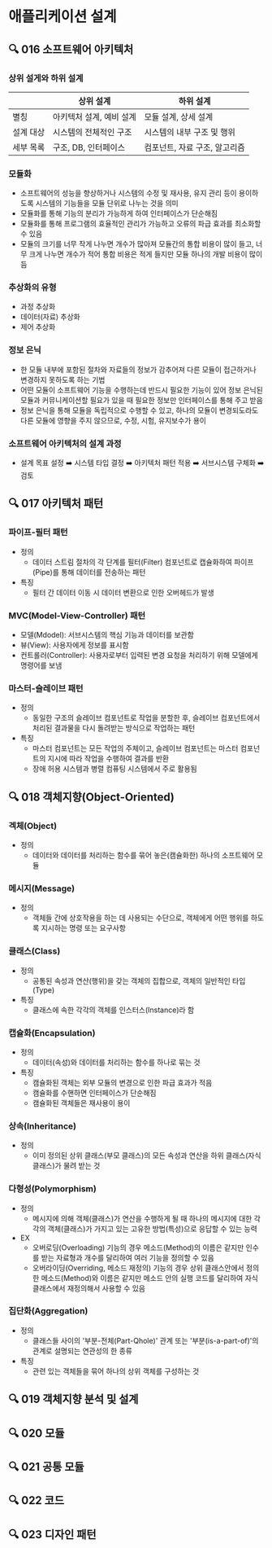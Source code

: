 # 애플리케이션 설계
## :mag: 016 소프트웨어 아키텍처
### 상위 설게와 하위 설계
|   |상위 설계|하위 설계|
|---|--------|-------|
|별칭|아키텍처 설계, 예비 설계|모듈 설계, 상세 설계|
|설계 대상|시스템의 전체적인 구조|시스템의 내부 구조 및 행위|
|세부 목록|구조, DB, 인터페이스|컴포넌트, 자료 구조, 알고리즘|


### 모듈화
- 소프트웨어의 성능을 향상하거나 시스템의 수정 및 재사용, 유지 관리 등이 용이하도록 시스템의 기능들을 모듈 단위로 나누는 것을 의미
- 모듈화를 통해 기능의 분리가 가능하게 하여 인터페이스가 단순해짐
- 모듈화를 통해 프로그램의 효율적인 관리가 가능하고 오류의 파급 효과를 최소화할 수 있음
- 모듈의 크기를 너무 작게 나누면 개수가 많아져 모듈간의 통합 비용이 많이 들고, 너무 크게 나누면 개수가 적어 통합 비용은 적게 들지만 모듈 하나의 개발 비용이 많이 듬

### 추상화의 유형
- 과정 추상화
- 데이터(자료) 추상화
- 제어 추상화

### 정보 은닉
- 한 모듈 내부에 포함된 절차와 자료들의 정보가 감추어져 다른 모듈이 접근하거나 변경하지 못하도록 하는 기법
- 어떤 모듈이 소프트웨어 기능을 수행하는데 반드시 필요한 기능이 있어 정보 은닉된 모듈과 커뮤니케이션할 필요가 있을 때 필요한 정보만 인터페이스를 통해 주고 받음
- 정보 은닉을 통해 모듈을 독립적으로 수행할 수 있고, 하나의 모듈이 변경되도라도 다른 모듈에 영향을 주지 않으므로, 수정, 시험, 유지보수가 용이

### 소프트웨어 아키텍처의 설계 과정
- 설계 목표 설정 :arrow_right: 시스템 타입 결정 :arrow_right: 아키텍처 패턴 적용 :arrow_right: 서브시스템 구체화 :arrow_right: 검토





## :mag: 017 아키텍처 패턴
### 파이프-필터 패턴
- 정의
  - 데이터 스트림 절차의 각 단계를 필터(Filter)  컴포넌트로 캡슐화하여 파이프(Pipe)를 통해 데이터를 전송하는 패턴
- 특징
  - 필터 간 데이터 이동 시 데이터 변환으로 인한 오버헤드가 발생

### MVC(Model-View-Controller) 패턴
- 모델(Mdodel): 서브시스템의 핵심 기능과 데이터를 보관함
- 뷰(View): 사용자에게 정보를 표시함
- 컨트롤러(Controller): 사용자로부터 입력된 변경 요청을 처리하기 위해 모델에게 명령어를 보냄

### 마스터-슬레이브 패턴
- 정의
  - 동일한 구조의 슬레이브 컴포넌트로 작업을 분할한 후, 슬레이브 컴포넌트에서 처리된 결과물을 다시 돌려받는 방식으로 작업하는 패턴
- 특징
  - 마스터 컴포넌트는 모든 작업의 주체이고, 슬레이브 컴포넌트는 마스터 컴포넌트의 지시에 따라 작업을 수행하여 결과를 반환
  - 장애 허용 시스템과 병렬 컴퓨팅 시스템에서 주로 활용됨





## :mag: 018 객체지향(Object-Oriented)
### 겍체(Object)
- 정의
  - 데이터와 데이터를 처리하는 함수를 묶어 놓은(캠슐화한) 하나의 소프트웨어 모듈

### 메시지(Message)
- 정의 
  - 객체들 간에 상호작용을 하는 데 사용되는 수단으로, 객체에게 어떤 행위를 하도록 지시하는 명령 또는 요구사항

### 클래스(Class)
- 정의
  - 공통된 속성과 연산(행위)을 갖는 객체의 집합으로, 객체의 일반적인 타입(Type)
- 특징
  - 클래스에 속한 각각의 객체를 인스터스(Instance)라 함

### 캡슐화(Encapsulation)
- 정의
    - 데이터(속성)와 데이터를 처리하는 함수를 하나로 묶는 것
- 특징
  - 캠슐화된 객체는 외부 모듈의 변경으로 인한 파급 효과가 적음
  - 캠슐화를 수핸하면 인터페이스가 단순해짐
  - 캠슐화된 객체들은 재사용이 용이

### 상속(Inheritance)
- 정의
  - 이미 정의된 상위 클래스(부모 클래스)의 모든 속성과 연산을 하위 클래스(자식 클래스)가 물려 받는 것

### 다형성(Polymorphism)
- 정의 
  - 메시지에 의해 객체(클래스)가 연산을 수행하게 될 때 하나의 메시지에 대한 각각의 객체(클래스)가 가지고 있는 고유한 방법(특성)으로 응답할 수 있는 능력
- EX
  - 오버로딩(Overloading) 기능의 경우 메소드(Method)의 이름은 같지만 인수를 받는 자료형과 개수를 달리하여 여러 기능을 정의할 수 있음
  - 오버라이딩(Overriding, 메소드 재정의) 기능의 경우 상위 클래스안에서 정의한 메소드(Method)와 이름은 같지만 메소드 안의 실행 코드를 달리하여 자식 클래스에서 재정의해서 사용할 수 있음

### 집단화(Aggregation)
- 정의
    - 클래스들 사이의 '부분-전체(Part-Qhole)' 관계 또는 '부분(is-a-part-of)'의 관계로 설명되는 연관성의 한 종류
- 특징
  - 관련 있는 객체들을 묶어 하나의 상위 객체를 구성하는 것





## :mag: 019 객체지향 분석 및 설계

## :mag: 020 모듈

## :mag: 021 공통 모듈

## :mag: 022 코드

## :mag: 023 디자인 패턴

